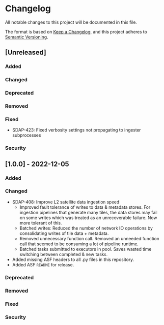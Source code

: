 # Changelog
All notable changes to this project will be documented in this file.

The format is based on [Keep a Changelog](https://keepachangelog.com/en/1.0.0/),
and this project adheres to [Semantic Versioning](https://semver.org/spec/v2.0.0.html).

## [Unreleased]
### Added
### Changed
### Deprecated
### Removed
### Fixed
- SDAP-423: Fixed verbosity settings not propagating to ingester subprocesses
### Security

## [1.0.0] - 2022-12-05
### Added
### Changed
 - SDAP-408: Improve L2 satellite data ingestion speed
   - Improved fault tolerance of writes to data & metadata stores. For ingestion pipelines that generate many tiles, the data stores may fail on some writes which was treated as an unrecoverable failure. Now more tolerant of this.
   - Batched writes: Reduced the number of network IO operations by consolidating writes of tile data + metadata.
   - Removed unnecessary function call. Removed an unneeded function call that seemed to be consuming a lot of pipeline runtime.
   - Batched tasks submitted to executors in pool. Saves wasted time switching between completed & new tasks.
- Added missing ASF headers to all .py files in this repository.
- Added ASF `README` for release.
### Deprecated
### Removed
### Fixed
### Security


